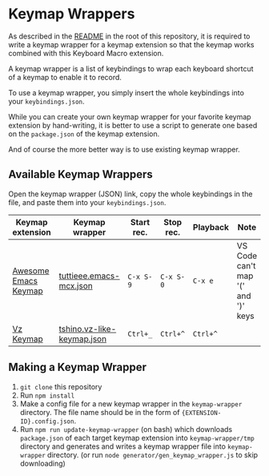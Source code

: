 # Keymap Wrappers

As described in the [README](../README.md) in the root of this repository, it is required to write a keymap wrapper for a keymap extension so that the keymap works combined with this Keyboard Macro extension.

A keymap wrapper is a list of keybindings to wrap each keyboard shortcut of a keymap to enable it to record.

To use a keymap wrapper, you simply insert the whole keybindings into your `keybindings.json`.

While you can create your own keymap wrapper for your favorite keymap extension by hand-writing, it is better to use a script to generate one based on the `package.json` of the keymap extension.

And of course the more better way is to use existing keymap wrapper.

## Available Keymap Wrappers

Open the keymap wrapper (JSON) link, copy the whole keybindings in the file, and paste them into your `keybindings.json`.

| Keymap extension | Keymap wrapper | Start rec. | Stop rec. | Playback | Note |
| ---------------- | -------------- | ---------- | --------- | -------- | ---- |
| [Awesome Emacs Keymap](https://marketplace.visualstudio.com/items?itemName=tuttieee.emacs-mcx) | [tuttieee.emacs-mcx.json](tuttieee.emacs-mcx.json) | `C-x S-9` | `C-x S-0` | `C-x e` | VS Code can't map '(' and ')' keys |
| [Vz Keymap](https://marketplace.visualstudio.com/items?itemName=tshino.vz-like-keymap) | [tshino.vz-like-keymap.json](tshino.vz-like-keymap.json) | `Ctrl+_` | `Ctrl+^` | `Ctrl+^` | |

## Making a Keymap Wrapper

1. `git clone` this repository
2. Run `npm install`
3. Make a config file for a new keymap wrapper in the `keymap-wrapper` directory. The file name should be in the form of `{EXTENSION-ID}.config.json`.
4. Run `npm run update-keymap-wrapper` (on bash) which downloads `package.json` of each target keymap extension into `keymap-wrapper/tmp` directory and generates and writes a keymap wrapper file into `keymap-wrapper` directory. (or run `node generator/gen_keymap_wrapper.js` to skip downloading)
